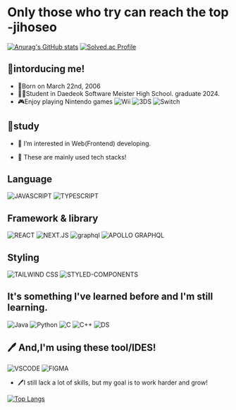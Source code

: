 # Only those who try can reach the top -jihoseo

[![Anurag's GitHub stats](https://github-readme-stats.vercel.app/api?username=jihoseo2006)](https://github.com/anuraghazra/github-readme-stats) [![Solved.ac Profile](http://mazassumnida.wtf/api/v2/generate_badge?boj=jihoseo2006)](https://solved.ac/jihoseo2006/)

## 📰intorducing me!

- 🎂Born on March 22nd, 2006
- 👨‍🎓Student in Daedeok Software Meister High School. graduate 2024.
- 🎮Enjoy playing Nintendo games ![Wii](https://img.shields.io/badge/Wii-8B8B8B?style=for-the-badge&logo=wii&logoColor=white) ![3DS](https://img.shields.io/badge/3DS-D12228?style=for-the-badge&logo=nintendo-3ds&logoColor=white) ![Switch](https://img.shields.io/badge/Switch-E60012?style=for-the-badge&logo=nintendo-switch&logoColor=white)

## 📖study

- 👀 I’m interested in Web(Frontend) developing.

- 📖 These are mainly used tech stacks!

## Language
 ![JAVASCRIPT](https://img.shields.io/badge/JavaScript-F7DF1E?style=for-the-badge&logo=JavaScript&logoColor=white) ![TYPESCRIPT](https://img.shields.io/badge/TypeScript-007ACC?style=for-the-badge&logo=typescript&logoColor=white)

## Framework & library
   ![REACT](https://img.shields.io/badge/React-20232A?style=for-the-badge&logo=react&logoColor=61DAFB) ![NEXT.JS](https://img.shields.io/badge/Next.js-000?logo=nextdotjs&logoColor=fff&style=for-the-badge) ![graphql](https://img.shields.io/badge/graphql-E10098?style=for-the-badge&logo=graphql&logoColor=white) ![APOLLO GRAPHQL](https://img.shields.io/badge/apollographql-311C87?style=for-the-badge&logo=apollographql&logoColor=white)



## Styling
   ![TAILWIND CSS](https://img.shields.io/badge/Tailwind_CSS-38B2AC?style=for-the-badge&logo=tailwind-css&logoColor=white) ![STYLED-COMPONENTS](https://img.shields.io/badge/styled--components-DB7093?style=for-the-badge&logo=styled-components&logoColor=white)


## It's something I've learned before and I'm still learning.
 ![Java](https://img.shields.io/badge/java-%23ED8B00.svg?style=for-the-badge&logo=buymeacoffee&logoColor=white) ![Python](https://img.shields.io/badge/Python-3776AB?style=for-the-badge&logo=Python&logoColor=white) ![C](https://img.shields.io/badge/c-%2300599C.svg?style=for-the-badge&logo=c&logoColor=white) ![C++](https://img.shields.io/badge/c++-%2300599C.svg?style=for-the-badge&logo=c%2B%2B&logoColor=white) ![DS](https://img.shields.io/badge/Data_Structure-088142?style=for-the-badge&logo=databricks&logoColor=white)

## 🖊️ And,I'm using these tool/IDES! 
 ![VSCODE](https://img.shields.io/badge/VScode-007ACC?style=for-the-badge&logo=visualstudiocode&logoColor=white) ![FIGMA](https://img.shields.io/badge/Figma-F24E1E?style=for-the-badge&logo=figma&logoColor=white)

- 🖊️I still lack a lot of skills, but my goal is to work harder and grow!


[![Top Langs](https://github-readme-stats.vercel.app/api/top-langs/?username=jihoseo2006&layout=compact)](https://github.com/jihoseo2006/github-readme-stats)

<!---
jihoseo2006/jihoseo2006 is a ✨ special ✨ repository because its `README.md` (this file) appears on your GitHub profile.
You can click the Preview link to take a look at your changes.
--->
